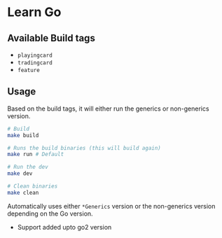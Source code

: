 # Learn Go

## Available Build tags
- `playingcard`
- `tradingcard`
- `feature`


## Usage

Based on the build tags, it will either run the generics
or non-generics version.

```sh
# Build
make build
```

```sh
# Runs the build binaries (this will build again)
make run # Default
```

```sh
# Run the dev 
make dev
```

```sh
# Clean binaries
make clean
```

Automatically uses either `*Generics` version 
or the non-generics version depending on the Go version.

- Support added upto go2 version